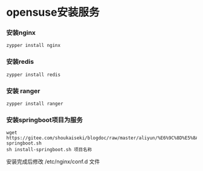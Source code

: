 # opensuse安装服务

### 安装nginx
```shell
zypper install nginx
```
### 安装redis
```
zypper install redis
```
### 安装 ranger
```
zypper install ranger
```
### 安装springboot项目为服务
```shell
wget https://gitee.com/shoukaiseki/blogdoc/raw/master/aliyun/%E6%9C%8D%E5%8A%A1%E9%83%A8%E7%BD%B2/opensuse/install-springboot.sh
sh install-springboot.sh 项目名称
```
安装完成后修改 /etc/nginx/conf.d 文件


